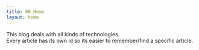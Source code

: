 ```yaml
---
title: 00_Home
layout: home
---
```


This blog deals with all kinds of technologies.  
Every article has its own id so its easier to remember/find a specific article.


